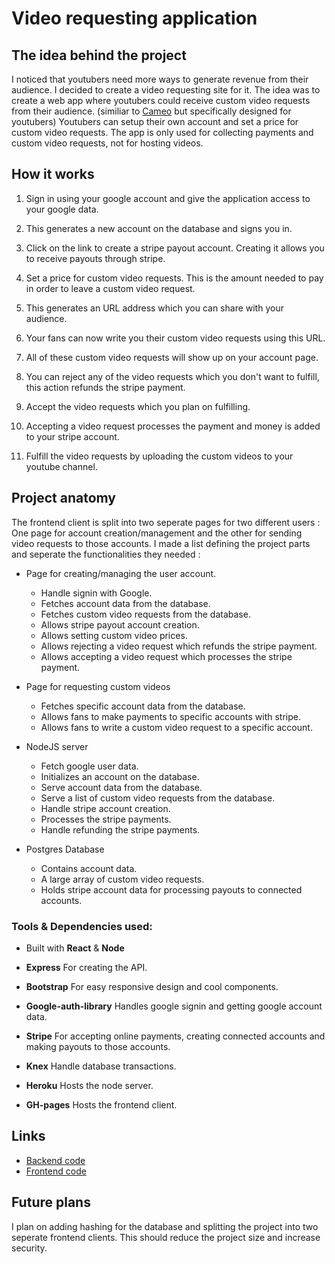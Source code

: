 
# Video requesting application

## The idea behind the project

I noticed that youtubers need more ways to generate revenue from their audience. I decided to create a video requesting site for it. The idea was to create a web app where youtubers could receive custom video requests from their audience. (similiar to [Cameo](https://www.cameo.com) but specifically designed for youtubers) Youtubers can setup their own account and set a price for custom video requests. The app is only used for collecting payments and custom video requests, not for hosting videos.

## How it works

1. Sign in using your google account and give the application access to your google data. 

2. This generates a new account on the database and signs you in.

3. Click on the link to create a stripe payout account. Creating it allows you to receive payouts through stripe.

4. Set a price for custom video requests. This is the amount needed to pay in order to leave a custom video request.

5. This generates an URL address which you can share with your audience.
 
6. Your fans can now write you their custom video requests using this URL.

7. All of these custom video requests will show up on your account page.

8. You can reject any of the video requests which you don't want to fulfill, this action refunds the stripe payment.

9. Accept the video requests which you plan on fulfilling.

10. Accepting a video request processes the payment and money is added to your stripe account.

11. Fulfill the video requests by uploading the custom videos to your youtube channel.


## Project anatomy

The frontend client is split into two seperate pages for two different users : One page for account creation/management and the other for sending video requests to those accounts. I made a list defining the project parts and seperate the functionalities they needed :

- Page for creating/managing the user account. 
    - Handle signin with Google.
    - Fetches account data from the database.
    - Fetches custom video requests from the database.
    - Allows stripe payout account creation.
    - Allows setting custom video prices.
    - Allows rejecting a video request which refunds the stripe payment.
    - Allows accepting a video request which processes the stripe payment.
    

- Page for requesting custom videos
    - Fetches specific account data from the database.
    - Allows fans to make payments to specific accounts with stripe.
    - Allows fans to write a custom video request to a specific account.


- NodeJS server
    - Fetch google user data.
    - Initializes an account on the database.
    - Serve account data from the database.
    - Serve a list of custom video requests from the database.
    - Handle stripe account creation.
    - Processes the stripe payments.
    - Handle refunding the stripe payments.


- Postgres Database
    - Contains account data.
    - A large array of custom video requests.
    - Holds stripe account data for processing payouts to connected accounts.


 ### Tools & Dependencies used: 

- Built with **React** & **Node**

- **Express** For creating the API.

- **Bootstrap** For easy responsive design and cool components.

- **Google-auth-library** Handles google signin and getting google account data.

- **Stripe** For accepting online payments, creating connected accounts and making payouts to those accounts.

- **Knex** Handle database transactions.

- **Heroku** Hosts the node server.

- **GH-pages** Hosts the frontend client.


## Links

- [Backend code](https://github.com/Jupemon/Video-Requester-Backend)
- [Frontend code](https://github.com/Jupemon/video-requester)

## Future plans

I plan on adding hashing for the database and splitting the project into two seperate frontend clients. This should reduce the project size and increase security.